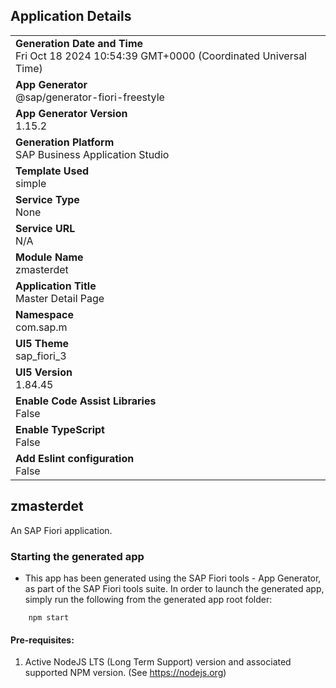 ## Application Details
|               |
| ------------- |
|**Generation Date and Time**<br>Fri Oct 18 2024 10:54:39 GMT+0000 (Coordinated Universal Time)|
|**App Generator**<br>@sap/generator-fiori-freestyle|
|**App Generator Version**<br>1.15.2|
|**Generation Platform**<br>SAP Business Application Studio|
|**Template Used**<br>simple|
|**Service Type**<br>None|
|**Service URL**<br>N/A|
|**Module Name**<br>zmasterdet|
|**Application Title**<br>Master Detail Page|
|**Namespace**<br>com.sap.m|
|**UI5 Theme**<br>sap_fiori_3|
|**UI5 Version**<br>1.84.45|
|**Enable Code Assist Libraries**<br>False|
|**Enable TypeScript**<br>False|
|**Add Eslint configuration**<br>False|

## zmasterdet

An SAP Fiori application.

### Starting the generated app

-   This app has been generated using the SAP Fiori tools - App Generator, as part of the SAP Fiori tools suite.  In order to launch the generated app, simply run the following from the generated app root folder:

```
    npm start
```

#### Pre-requisites:

1. Active NodeJS LTS (Long Term Support) version and associated supported NPM version.  (See https://nodejs.org)


